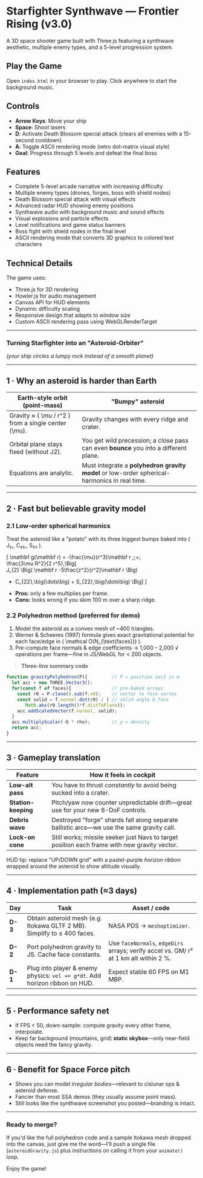 # Starfighter Synthwave — Frontier Rising (v3.0)

A 3D space shooter game built with Three.js featuring a synthwave aesthetic, multiple enemy types, and a 5-level progression system.

## Play the Game

Open `index.html` in your browser to play. Click anywhere to start the background music.

## Controls

- **Arrow Keys**: Move your ship
- **Space**: Shoot lasers
- **D**: Activate Death Blossom special attack (clears all enemies with a 15-second cooldown)
- **A**: Toggle ASCII rendering mode (retro dot-matrix visual style)
- **Goal**: Progress through 5 levels and defeat the final boss

## Features

- Complete 5-level arcade narrative with increasing difficulty
- Multiple enemy types (drones, forges, boss with shield nodes)
- Death Blossom special attack with visual effects
- Advanced radar HUD showing enemy positions
- Synthwave audio with background music and sound effects
- Visual explosions and particle effects
- Level notifications and game status banners
- Boss fight with shield nodes in the final level
- ASCII rendering mode that converts 3D graphics to colored text characters

## Technical Details

The game uses:
- Three.js for 3D rendering
- Howler.js for audio management
- Canvas API for HUD elements
- Dynamic difficulty scaling
- Responsive design that adapts to window size
- Custom ASCII rendering pass using WebGLRenderTarget

---

### Turning Starfighter into an **"Asteroid-Orbiter"**  
*(your ship circles a lumpy rock instead of a smooth planet)*  

---

## 1 · Why an asteroid is harder than Earth

| Earth-style orbit (point-mass)       | "Bumpy" asteroid                             |
|--------------------------------------|----------------------------------------------|
| Gravity ≈ \( \mu / r^2 \) from a single center \(\mu\). | Gravity changes with every ridge and crater. |
| Orbital plane stays fixed (without J2). | You get wild precession; a close pass can even **bounce** you into a different plane. |
| Equations are analytic.              | Must integrate a **polyhedron gravity model** or low-order spherical-harmonics in real time. |

---

## 2 · Fast but believable gravity model

### 2.1 Low-order spherical harmonics  
Treat the asteroid like a "potato" with its three biggest bumps baked into \( J₂,\, C₂₂,\, S₂₂ \).

\[
\mathbf g(\mathbf r) = -\frac{\mu}{r^3}\mathbf r \;\;+\;\
\frac{3\mu R^2}{2 r^5}\,\Big[\
J_{2} \Big( \mathbf r -5\frac{z^2}{r^2}\mathbf r \Big)
+ C_{22}\,\big(\dots\big) + S_{22}\,\big(\dots\big)
\Big]
\]

* **Pros:** only a few multiplies per frame.  
* **Cons:** looks wrong if you skim 100 m over a sharp ridge.

### 2.2 Polyhedron method (preferred for demo)
1. Model the asteroid as a convex mesh of ~400 triangles.  
2. Werner & Scheeres (1997) formula gives exact gravitational potential for each face/edge in \( \mathcal O(N_{\text{faces}}) \).  
3. Pre-compute face normals & edge coefficients → 1,000 – 2,000 √ operations per frame—fine in JS/WebGL for < 200 objects.

> **Three-line summary code**

```js
function gravityPolyhedron(P){         // P = position vec3 in m
  let acc = new THREE.Vector3();
  for(const f of faces){               // pre-baked arrays
    const r0 = P.clone().sub(f.v0);    // vector to face vertex
    const solid = f.normal.dot(r0) / ( // solid angle Ω_face
       Math.abs(r0.length()*f.distToPlane));
    acc.addScaledVector(f.normal, solid);
  }
  acc.multiplyScalar(-G * rho);        // ρ = density
  return acc;
}
```

---

## 3 · Gameplay translation

| Feature           | How it feels in cockpit                                                                 |
|-------------------|-----------------------------------------------------------------------------------------|
| **Low-alt pass**  | You have to thrust *constantly* to avoid being sucked into a crater.                    |
| **Station-keeping** | Pitch/yaw now counter unpredictable drift—great use for your new 6-DoF controls.         |
| **Debris wave**   | Destroyed "forge" shards fall along separate ballistic arcs—we use the same gravity call. |
| **Lock-on cone**  | Still works; missile seeker just Navs to target position each frame with new gravity vector. |

HUD tip: replace "UP/DOWN grid" with a pastel-purple *horizon ribbon* wrapped around the asteroid to show altitude visually.

---

## 4 · Implementation path (≈3 days)

| Day     | Task                                                                                     | Asset / code                                             |
|---------|------------------------------------------------------------------------------------------|----------------------------------------------------------|
| **D-3** | Obtain asteroid mesh (e.g. Itokawa GLTF 2 MB). Simplify to ≤ 400 faces.                   | NASA PDS → `meshoptimizer`.                              |
| **D-2** | Port polyhedron gravity to JS. Cache face constants.                                     | Use `faceNormals`, `edgeDirs` arrays; verify accel vs. GM/ r² at 1 km alt within 2 %. |
| **D-1** | Plug into player & enemy physics: `vel += g*dt`. Add horizon ribbon on HUD.               | Expect stable 60 FPS on M1 MBP.                          |

---

## 5 · Performance safety net

* If FPS < 50, down-sample: compute gravity every other frame, interpolate.  
* Keep far background (mountains, grid) **static skybox**—only near-field objects need the fancy gravity.

---

## 6 · Benefit for Space Force pitch

* Shows you can model *irregular bodies*—relevant to cislunar ops & asteroid defense.  
* Fancier than most SSA demos (they usually assume point mass).  
* Still looks like the synthwave screenshot you posted—branding is intact.

---

### Ready to merge?

If you'd like the full polyhedron code and a sample Itokawa mesh dropped into the canvas, just give me the word—I'll push a single file (`asteroidGravity.js`) plus instructions on calling it from your `animate()` loop.

Enjoy the game! 